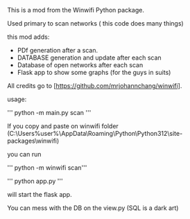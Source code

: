 This is a mod from the Winwifi Python package.

Used primary to scan networks ( this code does many things) 

this mod adds:

- PDf generation after a scan.
- DATABASE generation and update after each scan
- Database of open networks after each scan
- Flask app to show some graphs (for the guys in suits)

All credits go to [https://github.com/mrjohannchang/winwifi].


usage:

''' python -m main.py scan '''

If you copy and paste on winwifi folder (C:\Users\%user%\AppData\Roaming\Python\Python312\site-packages\winwifi)

you can run 

''' python -m winwifi scan'''

''' python app.py ''' 

will start the flask app.

You can mess with the DB on the view.py (SQL is a dark art)
